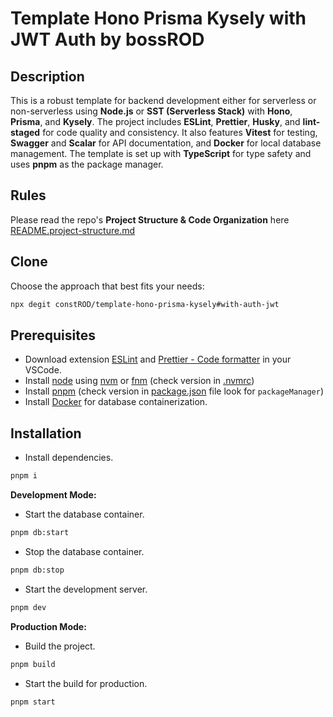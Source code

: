 # Template Hono Prisma Kysely with JWT Auth by bossROD

## Description

This is a robust template for backend development either for serverless or non-serverless using **Node.js** or **SST (Serverless Stack)** with **Hono**, **Prisma**, and **Kysely**. The project includes **ESLint**, **Prettier**, **Husky**, and **lint-staged** for code quality and consistency. It also features **Vitest** for testing, **Swagger** and **Scalar** for API documentation, and **Docker** for local database management. The template is set up with **TypeScript** for type safety and uses **pnpm** as the package manager.

## Rules

Please read the repo's **Project Structure & Code Organization** here [README.project-structure.md](./README.project-structure.md)

## Clone

Choose the approach that best fits your needs:

```bash
npx degit constROD/template-hono-prisma-kysely#with-auth-jwt
```

## Prerequisites

- Download extension [ESLint](https://marketplace.visualstudio.com/items?itemName=dbaeumer.vscode-eslint) and [Prettier - Code formatter](https://marketplace.visualstudio.com/items?itemName=esbenp.prettier-vscode) in your VSCode.
- Install [node](https://nodejs.org/en) using [nvm](https://github.com/nvm-sh/nvm) or [fnm](https://github.com/Schniz/fnm) (check version in [.nvmrc](./.nvmrc))
- Install [pnpm](https://pnpm.io/) (check version in [package.json](./package.json) file look for `packageManager`)
- Install [Docker](https://www.docker.com/) for database containerization.


## Installation

- Install dependencies.

```bash
pnpm i
```

**Development Mode:**

- Start the database container.
```bash
pnpm db:start
```

- Stop the database container.
```bash
pnpm db:stop
```

- Start the development server.
```bash
pnpm dev
```

**Production Mode:**

- Build the project.
```bash
pnpm build
```

- Start the build for production.
```bash
pnpm start
```